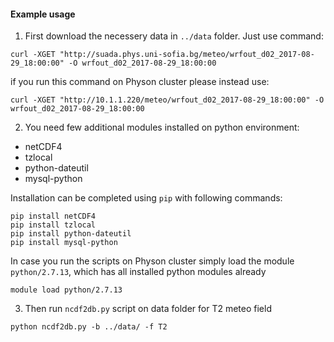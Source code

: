 #### Example usage

1. First download the necessery data in ```../data``` folder. Just use command:


```
curl -XGET "http://suada.phys.uni-sofia.bg/meteo/wrfout_d02_2017-08-29_18:00:00" -O wrfout_d02_2017-08-29_18:00:00
```

if you run this command on Physon cluster please instead use:

```
curl -XGET "http://10.1.1.220/meteo/wrfout_d02_2017-08-29_18:00:00" -O wrfout_d02_2017-08-29_18:00:00
```

2. You need few additional modules installed on python environment:

* netCDF4
* tzlocal
* python-dateutil
* mysql-python

Installation can be completed using ```pip``` with following commands:

```
pip install netCDF4
pip install tzlocal
pip install python-dateutil
pip install mysql-python
```

In case you run the scripts on Physon cluster simply load the module ```python/2.7.13```, which has all installed python modules already

```
module load python/2.7.13
```

3. Then run ```ncdf2db.py``` script on data folder for T2 meteo field


```
python ncdf2db.py -b ../data/ -f T2

```
